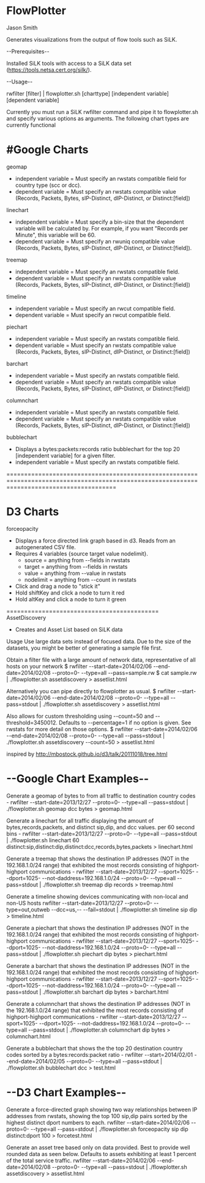 FlowPlotter
===========
Jason Smith


Generates visualizations from the output of flow tools such as SiLK.

--Prerequisites--

Installed SiLK tools with access to a SiLK data set (https://tools.netsa.cert.org/silk/).

--Usage--

rwfilter [filter] | flowplotter.sh [charttype] [independent variable] [dependent variable]

Currently you must run a SiLK rwfilter command and pipe it to flowplotter.sh and specify various options as arguments.
The following chart types are currently functional


#Google Charts
==================
geomap
- independent variable = Must specify an rwstats compatible field for country type (scc or dcc).
- dependent variable = Must specify an rwstats compatible value (Records, Packets, Bytes, sIP-Distinct, dIP-Distinct, or Distinct:[field])

linechart
- independent variable = Must specify a bin-size that the dependent variable will be calculated by. For example, if you want "Records per Minute", this variable will be 60.
- dependent variable = Must specify an rwuniq compatible value (Records, Packets, Bytes, sIP-Distinct, dIP-Distinct, or Distinct:[field]).

treemap
- independent variable = Must specify an rwstats compatible field.
- dependent variable = Must specify an rwstats compatible value (Records, Packets, Bytes, sIP-Distinct, dIP-Distinct, or Distinct:[field])

timeline
- independent variable = Must specify an rwcut compatible field.
- dependent variable = Must specify an rwcut compatible field.

piechart
- independent variable = Must specify an rwstats compatible field.
- dependent variable = Must specify an rwstats compatible value (Records, Packets, Bytes, sIP-Distinct, dIP-Distinct, or Distinct:[field])

barchart
- independent variable = Must specify an rwstats compatible field.
- dependent variable = Must specify an rwstats compatible value (Records, Packets, Bytes, sIP-Distinct, dIP-Distinct, or Distinct:[field])

columnchart
- independent variable = Must specify an rwstats compatible field.
- dependent variable = Must specify an rwstats compatible value (Records, Packets, Bytes, sIP-Distinct, dIP-Distinct, or Distinct:[field])

bubblechart
- Displays a bytes:packets:records ratio bubblechart for the top 20 [independent variable] for a given filter.
- independent variable = Must specify an rwstats compatible field.

===========================================================================================================================================


D3 Charts
=================================================================================
forceopacity
- Displays a force directed link graph based in d3. Reads from an autogenerated CSV file.
- Requires 4 variables {source target value nodelimit}.
	- source = anything from --fields in rwstats
	- target = anything from --fields in rwstats
	- value = anything from --value in rwstats
	- nodelimit = anything from --count in rwstats
- Click and drag a node to "stick it"
- Hold shiftKey and click a node to turn it red
- Hold altKey and click a node to turn it green

===========================================
AssetDiscovery

- Creates and Asset List based on SiLK data

Usage
 Use large data sets instead of focused data.
 Due to the size of the datasets, you might be better of generating a sample file first.

 Obtain a filter file with a large amount of network data, representative of all hosts on your network
 $ rwfilter --start-date=2014/02/06 --end-date=2014/02/08 --proto=0- --type=all --pass=sample.rw
 $ cat sample.rw | ./flowplotter.sh assetdiscovery > assetlist.html

 Alternatively you can pipe directly to flowplotter as usual.
 $ rwfilter --start-date=2014/02/06 --end-date=2014/02/08 --proto=0- --type=all --pass=stdout | ./flowplotter.sh assetdiscovery > assetlist.html

 Also allows for custom thresholding using --count=50 and --threshold=3450012. 
 Defaults to --percentage=1 if no option is given. See rwstats for more detail on those options.
 $ rwfilter --start-date=2014/02/06 --end-date=2014/02/08 --proto=0- --type=all --pass=stdout | ./flowplotter.sh assetdiscovery --count=50 > assetlist.html

inspired by http://mbostock.github.io/d3/talk/20111018/tree.html


--Google Chart Examples--
=========================

Generate a geomap of bytes to from all traffic to destination country codes - 
rwfilter --start-date=2013/12/27 --proto=0- --type=all --pass=stdout | ./flowplotter.sh geomap dcc bytes > geomap.html

Generate a linechart for all traffic displaying the amount of bytes,records,packets, and distinct sip,dip, and dcc values. per 60 second bins - 
rwfilter --start-date=2013/12/27 --proto=0- --type=all --pass=stdout | ./flowplotter.sh linechart 60 distinct:sip,distinct:dip,distinct:dcc,records,bytes,packets > linechart.html

Generate a treemap that shows the destination IP addresses (NOT in the 192.168.1.0/24 range) that exhibited the most records consisting of highport-highport communications - 
rwfilter --start-date=2013/12/27 --sport=1025- --dport=1025- --not-daddress=192.168.1.0/24 --proto=0- --type=all --pass=stdout | ./flowplotter.sh treemap dip records > treemap.html

Generate a timeline showing devices communicating with non-local and non-US hosts
rwfilter --start-date=2013/12/27 --proto=0- --type=out,outweb --dcc=us,-- --fail=stdout | ./flowplotter.sh timeline sip dip > timeline.html

Generate a piechart that shows the destination IP addresses (NOT in the 192.168.1.0/24 range) that exhibited the most records consisting of highport-highport communications -
rwfilter --start-date=2013/12/27 --sport=1025- --dport=1025- --not-daddress=192.168.1.0/24 --proto=0- --type=all --pass=stdout | ./flowplotter.sh piechart dip bytes > piechart.html

Generate a barchart that shows the destination IP addresses (NOT in the 192.168.1.0/24 range) that exhibited the most records consisting of highport-highport communications -
rwfilter --start-date=2013/12/27 --sport=1025- --dport=1025- --not-daddress=192.168.1.0/24 --proto=0- --type=all --pass=stdout | ./flowplotter.sh barchart dip bytes > barchart.html

Generate a columnchart that shows the destination IP addresses (NOT in the 192.168.1.0/24 range) that exhibited the most records consisting of highport-highport communications -
rwfilter --start-date=2013/12/27 --sport=1025- --dport=1025- --not-daddress=192.168.1.0/24 --proto=0- --type=all --pass=stdout | ./flowplotter.sh columnchart dip bytes > columnchart.html

Generate a bubblechart that shows the the top 20 destination country codes sorted by a bytes:records:packet ratio - 
rwfilter --start=2014/02/01 --end-date=2014/02/05  --proto=0- --type=all --pass=stdout | ./flowplotter.sh bubblechart dcc > test.html


--D3 Chart Examples--
=========================

Generate a force-directed graph showing two way relationships between IP addresses from rwstats, showing the top 100 sip,dip pairs sorted by the highest distinct dport numbers to each.
rwfilter --start-date=2014/02/06 --proto=0- --type=all --pass=stdout | ./flowplotter.sh forceopacity sip dip distinct:dport 100 > forcetest.html

Generate an asset tree based only on data provided. Best to provide well rounded data as seen below. Defaults to assets exhibiting at least 1 percent of the total service traffic.
rwfilter --start-date=2014/02/06 --end-date=2014/02/08 --proto=0- --type=all --pass=stdout | ./flowplotter.sh assetdiscovery > assetlist.html

